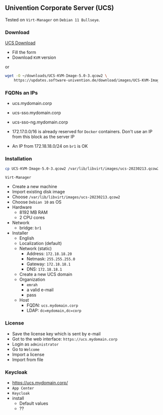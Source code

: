 ## Univention Corporate Server (UCS)

Tested on `Virt-Manager` on `Debian 11 Bullseye`.

### Download

[UCS Download](https://www.univention.com/downloads/download-ucs/)

- Fill the form
- Download `KVM` version

or

```bash
wget -O ~/downloads/UCS-KVM-Image-5.0-3.qcow2 \
    https://updates.software-univention.de/download/images/UCS-KVM-Image.qcow2
```

### FQDNs an IPs

- ucs.mydomain.corp
- ucs-sso.mydomain.corp
- ucs-sso-ng.mydomain.corp

- 172.17.0.0/16 is already reserved for `Docker` containers. Don't use an IP
  from this block as the server IP
- An IP from 172.18.18.0/24 on `br1` is OK

### Installation

```bash
cp UCS-KVM-Image-5.0-3.qcow2 /var/lib/libvirt/images/ucs-20230213.qcow2
```

`Virt-Manager`

- Create a new machine
- Import existing disk image
- Choose `/var/lib/libvirt/images/ucs-20230213.qcow2`
- Choose `Debian 10` as OS
- Hardware
  - 8192 MB RAM
  - 2 CPU cores
- Network
  - bridge: `br1`
- Installer
  - English
  - Localization (default)
  - Network (static)
    - Address: `172.18.18.20`
    - Netmask: `255.255.255.0`
    - Gateway: `172.18.18.1`
    - DNS: `172.18.18.1`
  - Create a new UCS domain
  - Organization
    - `emrah`
    - a valid e-mail
    - pass
  - Host
    - FQDN: `ucs.mydomain.corp`
    - LDAP: `dc=mydomain,dc=corp`


### License

- Save the license key which is sent by e-mail
- Got to the web interface: `https://ucs.mydomain.corp`
- Login as `administrator`
- Go to `Welcome`
- Import a license
- Import from file

### Keycloak

- https://ucs.mydomain.corp/
- `App Center`
- `Keycloak`
- install
  - Default values
  - ??
